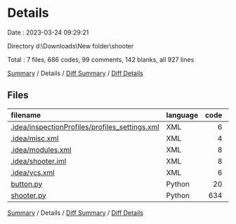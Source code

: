 # Details

Date : 2023-03-24 09:29:21

Directory d:\\Downloads\\New folder\\shooter

Total : 7 files,  686 codes, 99 comments, 142 blanks, all 927 lines

[Summary](results.md) / Details / [Diff Summary](diff.md) / [Diff Details](diff-details.md)

## Files
| filename | language | code | comment | blank | total |
| :--- | :--- | ---: | ---: | ---: | ---: |
| [.idea/inspectionProfiles/profiles_settings.xml](/.idea/inspectionProfiles/profiles_settings.xml) | XML | 6 | 0 | 0 | 6 |
| [.idea/misc.xml](/.idea/misc.xml) | XML | 4 | 0 | 0 | 4 |
| [.idea/modules.xml](/.idea/modules.xml) | XML | 8 | 0 | 0 | 8 |
| [.idea/shooter.iml](/.idea/shooter.iml) | XML | 8 | 0 | 0 | 8 |
| [.idea/vcs.xml](/.idea/vcs.xml) | XML | 6 | 0 | 0 | 6 |
| [button.py](/button.py) | Python | 20 | 4 | 7 | 31 |
| [shooter.py](/shooter.py) | Python | 634 | 95 | 135 | 864 |

[Summary](results.md) / Details / [Diff Summary](diff.md) / [Diff Details](diff-details.md)